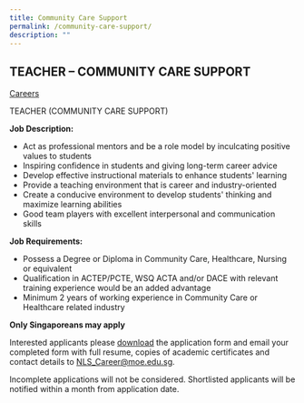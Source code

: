 ```yaml
---
title: Community Care Support
permalink: /community-care-support/
description: ""
---
```

## TEACHER – COMMUNITY CARE SUPPORT

[Careers](/careers/careers/)

TEACHER (COMMUNITY CARE SUPPORT)

**Job Description:**  

*   Act as professional mentors and be a role model by inculcating positive values to students
*   Inspiring confidence in students and giving long-term career advice
*   Develop effective instructional materials to enhance students' learning
*   Provide a teaching environment that is career and industry-oriented
*   Create a conducive environment to develop students' thinking and maximize learning abilities
*   Good team players with excellent interpersonal and communication skills

**Job Requirements:**

*   Possess a Degree or Diploma in Community Care, Healthcare, Nursing or equivalent
*   Qualification in ACTEP/PCTE, WSQ ACTA and/or DACE with relevant training experience would be an added advantage
*   Minimum 2 years of working experience in Community Care or Healthcare related industry

**Only Singaporeans may apply**

Interested applicants please [download](https://www.nls.edu.sg/qql/slot/u194/Academic/Teacher%20-%20Engineering%20Services/Form_R2_NLS_Job_Application_Form_12_Jan_2015.docx) the application form and email your completed form with full resume, copies of academic certificates and contact details to [NLS\_Career@moe.edu.sg](mailto:NLS_Career@moe.edu.sg).

Incomplete applications will not be considered. Shortlisted applicants will be notified within a month from application date.